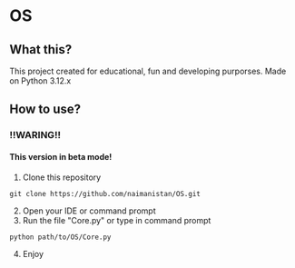 # OS

## What this?
This project created for educational, fun and developing purporses. Made on Python 3.12.x

## How to use?
### !!WARING!!
#### This version in beta mode!

1. Clone this repository
```
git clone https://github.com/naimanistan/OS.git
```
2. Open your IDE or command prompt
3. Run the file "Core.py" or type in command prompt
```
python path/to/OS/Core.py
```
4. Enjoy
